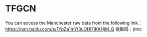 # TFGCN
You can access the Manchester raw data from the following link：https://pan.baidu.com/s/1YpZa1mYI3uOHl7lKKHjM_Q 
提取码：jtmc
